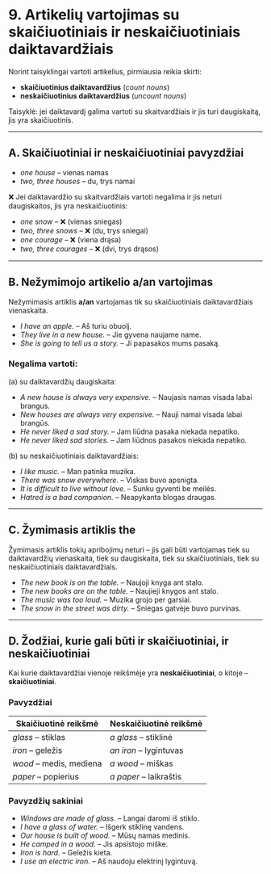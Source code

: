 # 9. Artikelių vartojimas su skaičiuotiniais ir neskaičiuotiniais daiktavardžiais

Norint taisyklingai vartoti artikelius, pirmiausia reikia skirti:  
- **skaičiuotinius daiktavardžius** (*count nouns*)  
- **neskaičiuotinius daiktavardžius** (*uncount nouns*)  

Taisyklė: jei daiktavardį galima vartoti su skaitvardžiais ir jis turi daugiskaitą, jis yra skaičiuotinis.  

---

## A. Skaičiuotiniai ir neskaičiuotiniai pavyzdžiai

- *one house* – vienas namas  
- *two, three houses* – du, trys namai  

❌ Jei daiktavardžio su skaitvardžiais vartoti negalima ir jis neturi daugiskaitos, jis yra neskaičiuotinis:  
- *one snow* – ❌ (vienas sniegas)  
- *two, three snows* – ❌ (du, trys sniegai)  
- *one courage* – ❌ (viena drąsa)  
- *two, three courages* – ❌ (dvi, trys drąsos)  

---

## B. Nežymimojo artikelio a/an vartojimas
Nežymimasis artiklis **a/an** vartojamas tik su skaičiuotiniais daiktavardžiais vienaskaita.

- *I have an apple.* – Aš turiu obuolį.  
- *They live in a new house.* – Jie gyvena naujame name.  
- *She is going to tell us a story.* – Ji papasakos mums pasaką.  

### Negalima vartoti:
(a) su daiktavardžių daugiskaita:  
- *A new house is always very expensive.* – Naujasis namas visada labai brangus.  
- *New houses are always very expensive.* – Nauji namai visada labai brangūs.  
- *He never liked a sad story.* – Jam liūdna pasaka niekada nepatiko.  
- *He never liked sad stories.* – Jam liūdnos pasakos niekada nepatiko.  

(b) su neskaičiuotiniais daiktavardžiais:  
- *I like music.* – Man patinka muzika.  
- *There was snow everywhere.* – Viskas buvo apsnigta.  
- *It is difficult to live without love.* – Sunku gyventi be meilės.  
- *Hatred is a bad companion.* – Neapykanta blogas draugas.  

---

## C. Žymimasis artiklis the
Žymimasis artiklis tokių apribojimų neturi – jis gali būti vartojamas tiek su daiktavardžių vienaskaita, tiek su daugiskaita, tiek su skaičiuotiniais, tiek su neskaičiuotiniais daiktavardžiais.

- *The new book is on the table.* – Naujoji knyga ant stalo.  
- *The new books are on the table.* – Naujieji knygos ant stalo.  
- *The music was too loud.* – Muzika grojo per garsiai.  
- *The snow in the street was dirty.* – Sniegas gatvėje buvo purvinas.  

---

## D. Žodžiai, kurie gali būti ir skaičiuotiniai, ir neskaičiuotiniai
Kai kurie daiktavardžiai vienoje reikšmėje yra **neskaičiuotiniai**, o kitoje – **skaičiuotiniai**.  

### Pavyzdžiai
| Skaičiuotinė reikšmė | Neskaičiuotinė reikšmė |
|-----------------------|-------------------------|
| *glass* – stiklas     | *a glass* – stiklinė |
| *iron* – geležis      | *an iron* – lygintuvas |
| *wood* – medis, mediena | *a wood* – miškas |
| *paper* – popierius   | *a paper* – laikraštis |

### Pavyzdžių sakiniai
- *Windows are made of glass.* – Langai daromi iš stiklo.  
- *I have a glass of water.* – Išgerk stiklinę vandens.  
- *Our house is built of wood.* – Mūsų namas medinis.  
- *He camped in a wood.* – Jis apsistojo miške.  
- *Iron is hard.* – Geležis kieta.  
- *I use an electric iron.* – Aš naudoju elektrinį lygintuvą.  
